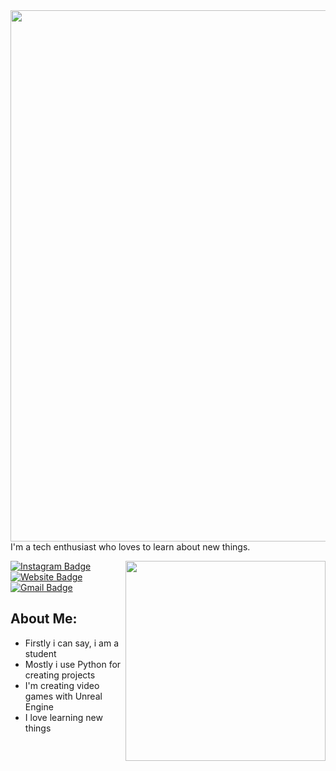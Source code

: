 
<img align='right' src='https://media1.tenor.com/images/df6dc3c5e7e31765283a487eb35bdf84/tenor.gif?itemid=26633769' width=850>

<br/>

I'm a tech enthusiast who loves to learn about new things.

<img align='right' src='https://i.giphy.com/media/3bb5jcIADH9ewHnpl9/giphy.webp' width='320'>



[![Instagram Badge](https://img.shields.io/badge/-Xfci-232931?style=flat-square&logo=Instagram&logoColor=white&link=https://www.instagram.com/xfci_c/)](https://www.instagram.com/xfci_c/)
[![Website Badge](https://img.shields.io/badge/-xfci.github.io-4ecca3?style=flat-square&logo=HTML5&logoColor=white&link=https://xfci.github.io/)]([https://xfci.github.io/](https://xfci.github.io/))
[![Gmail Badge](https://img.shields.io/badge/-contact@xfci.live-d14836?style=flat-square&logo=Gmail&logoColor=white&link=mailto:contact@xfci.live)](mailto:contact@xfci.live)
##  About Me:
- Firstly i can say, i am a student
- Mostly i use Python for creating projects
- I'm creating video games with Unreal Engine
- I love learning new things
